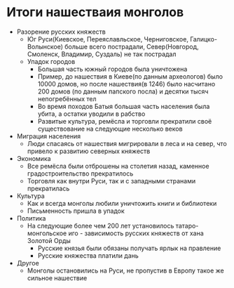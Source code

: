 # Итоги нашестваия монголов

- Разорение русских княжеств
  - Юг Руси(Киевское, Переяславльское, Черниговское, Галицко-Волынское) больше всего пострадали, Север(Новгород, Смоленск, Владимир, Суздаль) не так пострадал
  - Упадок городов
    - Большая часть южный городов была уничтожена
    - Пример, до нашествия в Киеве(по данным археологов) было 10000 домов, но после нашествия(в 1246) было насчитано 200 домов (по данным папского посла) и десятки тысяч непогребённых тел
    - Во время походов Батыя большая часть населения была убита, а остатки уводили в рабство
    - Развитые культура, ремёсла и торговли прекратили своё существование на следующие несколько веков
- Миграция населения
  - Люди спасаясь от нашествия мигрировали в леса и на север, что привело к развитию северных княжеств
- Экономика
  - Все ремёсла были отброшены на столетия назад, каменное градостроительство прекратилось
  - Торговля как внутри Руси, так и с западными странами прекратилась
- Культура
  - Как и всегда монголы любили уничтожить книги и библиотеки
  - Письменность пришла в упадок
- Политика
  - На следующие более чем 200 лет установилось татаро-монгольское иго - зависимость русских княжеств от хана Золотой Орды
    - Русские князья были обязаны получать ярлык на правление
    - Русские княжества платили дань
- Другое
  - Монголы остановились на Руси, не пропустив в Европу такое же сильное нашествие